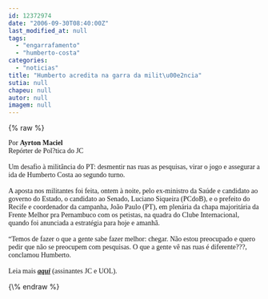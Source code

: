 ```yaml
---
id: 12372974
date: "2006-09-30T08:40:00Z"
last_modified_at: null
tags:
  - "engarrafamento"
  - "humberto-costa"
categories:
  - "noticias"
title: "Humberto acredita na garra da milit\u00e2ncia"
sutia: null
chapeu: null
autor: null
imagem: null
---
```

{\% raw %}
<p><P><FONT face=Verdana>Por <STRONG>Ayrton Maciel</STRONG><BR>Repórter de Pol?tica do JC<BR><BR>Um desafio à militância do PT: desmentir nas ruas as pesquisas, virar o jogo e assegurar a ida de Humberto Costa ao segundo turno. <BR><BR>A aposta nos militantes foi feita, ontem à noite, pelo ex-ministro da Saúde e candidato ao governo do Estado, o candidato ao Senado, Luciano Siqueira (PCdoB), e o prefeito do Recife e coordenador da campanha, João Paulo (PT), em plenária da chapa majoritária da Frente Melhor pra Pernambuco com os petistas, na quadra do Clube Internacional, quando foi anunciada a estratégia para hoje e amanhã. <BR><BR>“Temos de fazer o que a gente sabe fazer melhor: chegar. Não estou preocupado e quero pedir que não se preocupem com pesquisas. O que a gente vê nas ruas é diferente???, conclamou Humberto.<BR><BR>Leia mais <STRONG><EM><A href=\"https://jc3.uol.com.br/jornal/2006/09/30/not_202891.php\" target=_blank>aqui</A></EM></STRONG> (assinantes JC e UOL).</FONT></P> </p>
{\% endraw %}